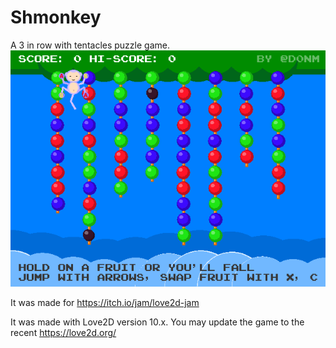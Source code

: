 # Shmonkey
A 3 in row with tentacles puzzle game.
![some screenshot](https://github.com/D0NM/Shmonkey/blob/main/2itchio/shmonkey2017.02.21%2003-53.gif)

It was made for https://itch.io/jam/love2d-jam

It was made with Love2D version 10.x.
You may update the game to the recent https://love2d.org/